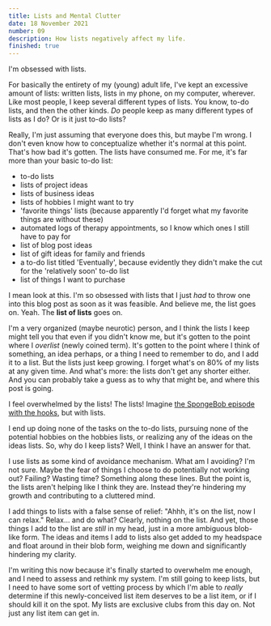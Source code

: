 ```yaml
---
title: Lists and Mental Clutter
date: 18 November 2021
number: 09
description: How lists negatively affect my life.
finished: true
---
```


I'm obsessed with lists.

For basically the entirety of my (young) adult life, I've kept an excessive amount of lists: written lists, lists in my phone, on my computer, wherever. Like most people, I keep several different types of lists. You know, to-do lists, and then the other kinds. *Do* people keep as many different types of lists as I do? Or is it just to-do lists?

Really, I'm just assuming that everyone does this, but maybe I'm wrong. I don't even know how to conceptualize whether it's normal at this point. That's how bad it's gotten. The lists have consumed me. For me, it's far more than your basic to-do list:

- to-do lists
- lists of project ideas
- lists of business ideas
- lists of hobbies I might want to try
- 'favorite things' lists (because apparently I'd forget what my favorite things are without these)
- automated logs of therapy appointments, so I know which ones I still have to pay for
- list of blog post ideas
- list of gift ideas for family and friends
- a to-do list titled 'Eventually', because evidently they didn't make the cut for the 'relatively soon' to-do list
- list of things I want to purchase

I mean look at this. I'm so obsessed with lists that I just *had* to throw one into this blog post as soon as it was feasible. And believe me, the list goes on. Yeah. The **list of lists** goes on.

I'm a very organized (maybe neurotic) person, and I think the lists I keep might tell you that even if you didn't know me, but it's gotten to the point where I *overlist* (newly coined term). It's gotten to the point where I think of something, an idea perhaps, or a thing I need to remember to do, and I add it to a list. But the lists just keep growing. I forget what's on 80% of my lists at any given time. And what's more: the lists don't get any shorter either. And you can probably take a guess as to why that might be, and where this post is going.

I feel overwhelmed by the lists! The lists! Imagine [the SpongeBob episode with the hooks](https://www.youtube.com/watch?v=OlAZf1sv0TQ), but with lists.

I end up doing none of the tasks on the to-do lists, pursuing none of the potential hobbies on the hobbies lists, or realizing any of the ideas on the ideas lists. So, why do I keep lists? Well, I think I have an answer for that.

I use lists as some kind of avoidance mechanism. What am I avoiding? I'm not sure. Maybe the fear of things I choose to do potentially not working out? Failing? Wasting time? Something along these lines. But the point is, the lists aren't helping like I think they are. Instead they're hindering my growth and contributing to a cluttered mind.

I add things to lists with a false sense of relief: "Ahhh, it's on the list, now I can relax." Relax... and do what? Clearly, nothing on the list. And yet, those things I add to the list are *still* in my head, just in a more ambiguous blob-like form. The ideas and items I add to lists also get added to my headspace and float around in their blob form, weighing me down and significantly hindering my clarity.

I'm writing this now because it's finally started to overwhelm me enough, and I need to assess and rethink my system. I'm still going to keep lists, but I need to have some sort of vetting process by which I'm able to *really* determine if this newly-conceived list item deserves to be a list item, or if I should kill it on the spot. My lists are exclusive clubs from this day on. Not just any list item can get in.





